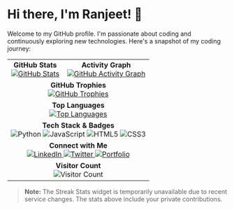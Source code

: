 # Hi there, I'm Ranjeet! 👋

Welcome to my GitHub profile. I'm passionate about coding and continuously exploring new technologies. Here's a snapshot of my coding journey:

<table>
  <tr>
    <td align="center">
      <b>GitHub Stats</b><br>
      <a href="https://github.com/ranjeetds">
        <img src="https://github-readme-stats.vercel.app/api?username=ranjeetds&show_icons=true&theme=tokyonight&count_private=true" alt="GitHub Stats" />
      </a>
    </td>
    <td align="center">
      <b>Activity Graph</b><br>
      <a href="https://github.com/ranjeetds">
        <img src="https://github-readme-activity-graph.vercel.app/graph?username=ranjeetds&theme=github" alt="GitHub Activity Graph" />
      </a>
    </td>
  </tr>
  <tr>
    <td align="center" colspan="2">
      <b>GitHub Trophies</b><br>
      <a href="https://github.com/ranjeetds">
        <img src="https://github-profile-trophy.vercel.app/?username=ranjeetds&theme=radical" alt="GitHub Trophies" />
      </a>
    </td>
  </tr>
  <tr>
    <td align="center" colspan="2">
      <b>Top Languages</b><br>
      <a href="https://github.com/ranjeetds">
        <img src="https://github-readme-stats.vercel.app/api/top-langs/?username=ranjeetds&layout=compact&theme=tokyonight" alt="Top Languages" />
      </a>
    </td>
  </tr>
  <tr>
    <td align="center" colspan="2">
      <b>Tech Stack & Badges</b><br>
      <img src="https://img.shields.io/badge/Python-3776AB?style=flat-square&logo=python&logoColor=white" alt="Python"/>
      <img src="https://img.shields.io/badge/JavaScript-F7DF1E?style=flat-square&logo=javascript&logoColor=black" alt="JavaScript"/>
      <img src="https://img.shields.io/badge/HTML5-E34F26?style=flat-square&logo=html5&logoColor=white" alt="HTML5"/>
      <img src="https://img.shields.io/badge/CSS3-1572B6?style=flat-square&logo=css3&logoColor=white" alt="CSS3"/>
      <!-- Add more badges as needed -->
    </td>
  </tr>
  <tr>
    <td align="center" colspan="2">
      <b>Connect with Me</b><br>
      <a href="https://www.linkedin.com/in/your-linkedin/">
        <img src="https://img.shields.io/badge/LinkedIn-0A66C2?style=flat-square&logo=linkedin&logoColor=white" alt="LinkedIn"/>
      </a>
      <a href="https://twitter.com/your-twitter">
        <img src="https://img.shields.io/badge/Twitter-1DA1F2?style=flat-square&logo=twitter&logoColor=white" alt="Twitter"/>
      </a>
      <a href="https://yourportfolio.com">
        <img src="https://img.shields.io/badge/Portfolio-000000?style=flat-square&logo=about.me&logoColor=white" alt="Portfolio"/>
      </a>
    </td>
  </tr>
  <tr>
    <td align="center" colspan="2">
      <b>Visitor Count</b><br>
      <img src="https://profile-counter.glitch.me/ranjeetds/count.svg" alt="Visitor Count" />
    </td>
  </tr>
</table>

> **Note:** The Streak Stats widget is temporarily unavailable due to recent service changes. The stats above include your private contributions.
